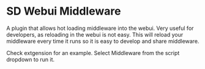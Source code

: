 # SD Webui Middleware

A plugin that allows hot loading middleware into the webui. 
Very useful for developers, as reloading in the webui is not easy.
This will reload your middleware every time it runs so it is easy to develop and share
middleware. 

Check extgension for an example. Select Middleware from the script dropdown to run it.